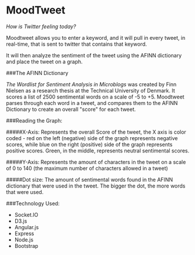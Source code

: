 # MoodTweet

*How is Twitter feeling today?*

Moodtweet allows you to enter a keyword, and it will pull in every tweet, in real-time, that is sent to twitter that contains that keyword.

It will then analyze the sentiment of the tweet using the AFINN dictionary and place the tweet on a graph.

###The AFINN Dictionary

*The Wordlist for Sentiment Analysis in Microblogs* was created by Finn Nielsen as a research thesis at the Technical University of Denmark. It scores a list of 2500 sentimental words on a scale of -5 to +5. Moodtweet parses through each word in a tweet, and compares them to the AFINN Dictionary to create an overall "score" for each tweet.

###Reading the Graph:

#####X-Axis:
Represents the overall Score of the tweet, the X axis is color coded - red on the left (negative) side of the graph represents negative scores, while blue on the right (positive) side of the graph represents positive scores. Green, in the middle, represents neutral sentimental scores.

#####Y-Axis:
Represents the amount of characters in the tweet on a scale of 0 to 140 (the maximum number of characters allowed in a tweet)

#####Dot size:
The amount of sentimental words found in the AFINN dictionary that were used in the tweet. The bigger the dot, the more words that were used.

###Technology Used:
* Socket.IO
* D3.js
* Angular.js
* Express
* Node.js
* Bootstrap
